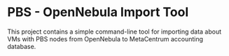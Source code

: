 # PBS - OpenNebula Import Tool

This project contains a simple command-line tool for importing data about VMs with PBS nodes from OpenNebula to MetaCentrum accounting database.

